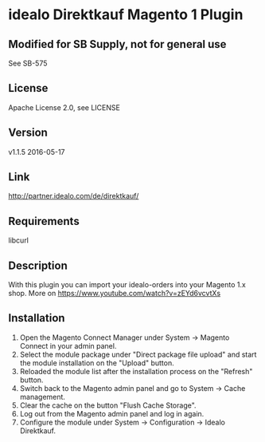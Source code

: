 # idealo Direktkauf Magento 1 Plugin

## Modified for SB Supply, not for general use
See SB-575

## License
Apache License 2.0, see LICENSE

## Version
v1.1.5 2016-05-17

## Link
http://partner.idealo.com/de/direktkauf/

## Requirements
libcurl

## Description
With this plugin you can import your idealo-orders into your Magento 1.x shop.
More on https://www.youtube.com/watch?v=zEYd6vcvtXs

## Installation
1. Open the Magento Connect Manager under System -> Magento Connect in your admin panel.
2. Select the module package under "Direct package file upload" and start the module installation on the "Upload" button.
3. Reloaded the module list after the installation process on the "Refresh" button.
4. Switch back to the Magento admin panel and go to System -> Cache management.
5. Clear the cache on the button "Flush Cache Storage".
6. Log out from the Magento admin panel and log in again.
7. Configure the module under System -> Configuration -> Idealo Direktkauf.

